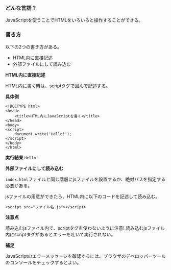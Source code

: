 ### どんな言語？

JavaScriptを使うことでHTMLをいろいろと操作することができる。

### 書き方

以下の2つの書き方がある。
* HTML内に直接記述
* 外部ファイルにして読み込む

**HTML内に直接記述**

HTML内に書く時は、scriptタグで囲んで記述する。

**具体例**

```
<!DOCTYPE html>
<head>
    <title>HTML内にJavaScriptを書く</title>
</head>
<body>
<script>
    document.write('Hello!');
</script>
</body>
</html>
```

**実行結果**
`Hello!`

**外部ファイルにして読み込む**

`index.html`ファイルと同じ階層にjsファイルを設置するか、絶対パスを指定する必要がある。

jsファイルの用意ができたら、HTML内に以下のコードを記述して読み込む。

```
<script src="ファイル名.js"></script>
```

**注意点**

読み込むjsファイル内で、scriptタグを使わないように注意! 読み込むjsファイル内にscriptタグがあるとエラーを吐いて実行されない。

**補足**

JavaScriptのエラーメッセージを確認するには、ブラウザのデベロッパーツールのコンソールをチェックするとよい。

